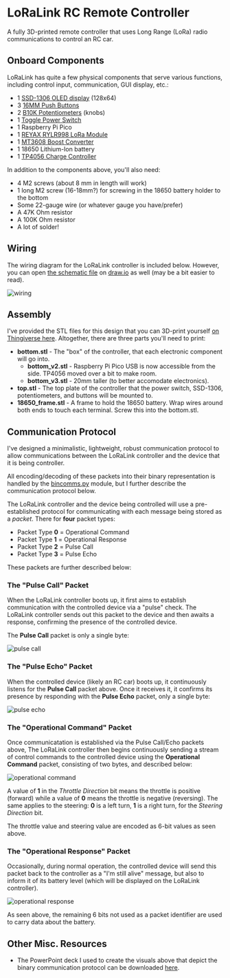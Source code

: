 # LoRaLink RC Remote Controller
A fully 3D-printed remote controller that uses Long Range (LoRa) radio communications to control an RC car.

## Onboard Components
LoRaLink has quite a few physical components that serve various functions, including control input, communication, GUI display, etc.:
- 1 [SSD-1306 OLED display](https://a.co/d/6dm97JF) (128x64)
- 3 [16MM Push Buttons](https://a.co/d/9F2s5Ny)
- 2 [B10K Potentiometers](https://a.co/d/18x64NA) (knobs)
- 1 [Toggle Power Switch](https://a.co/d/8mkSPU3)
- 1 Raspberry Pi Pico
- 1 [REYAX RYLR998 LoRa Module](https://a.co/d/5QcWzvi)
- 1 [MT3608 Boost Converter](https://a.co/d/7Znw4Il)
- 1 18650 Lithium-Ion battery
- 1 [TP4056 Charge Controller](https://a.co/d/eq3EDgR)

In addition to the components above, you'll also need:
- 4 M2 screws (about 8 mm in length will work)
- 1 long M2 screw (16-18mm?) for screwing in the 18650 battery holder to the bottom
- Some 22-gauge wire (or whatever gauge you have/prefer)
- A 47K Ohm resistor
- A 100K Ohm resistor
- A lot of solder!

## Wiring
The wiring diagram for the LoRaLink controller is included below. However, you can open [the schematic file](./schematic.drawio) on [draw.io](https://draw.io) as well (may be a bit easier to read).

![wiring](https://i.imgur.com/AEwbjDC.png)

## Assembly
I've provided the STL files for this design that you can 3D-print yourself [on Thingiverse here](https://www.thingiverse.com/thing:6729642). Altogether, there are three parts you'll need to print:

- **bottom.stl** - The "box" of the controller, that each electronic component will go into.
    - **bottom_v2.stl** - Raspberry Pi Pico USB is now accessible from the side. TP4056 moved over a bit to make room.
    - **bottom_v3.stl** - 20mm taller (to better accomodate electronics).
- **top.stl** - The top plate of the controller that the power switch, SSD-1306, potentiometers, and buttons will be mounted to.
- **18650_frame.stl** - A frame to hold the 18650 battery. Wrap wires around both ends to touch each terminal. Screw this into the bottom.stl.

## Communication Protocol
I've designed a minimalistic, lightweight, robust communication protocol to allow communications between the LoRaLink controller and the device that it is being controller.

All encoding/decoding of these packets into their binary representation is handled by the [bincomms.py](./src/bincomms.py) module, but I further describe the communication protocol below.

The LoRaLink controller and the device being controlled will use a pre-established protocol for communicating with each message being stored as a *packet*. There for **four** packet types:
- Packet Type **0** = Operational Command
- Packet Type **1** = Operational Response
- Packet Type **2** = Pulse Call
- Packet Type **3** = Pulse Echo

These packets are further described below:

### The "Pulse Call" Packet
When the LoRaLink controller boots up, it first aims to establish communication with the controlled device via a "pulse" check. The LoRaLink controller sends out this packet to the device and then awaits a response, confirming the presence of the controlled device.

The **Pulse Call** packet is only a single byte:

![pulse call](https://i.imgur.com/afdzPOR.png)

### The "Pulse Echo" Packet
When the controlled device (likely an RC car) boots up, it continuously listens for the **Pulse Call** packet above. Once it receives it, it confirms its presence by responding with the **Pulse Echo** packet, only a single byte:

![pulse echo](https://i.imgur.com/DlVSA38.png)

### The "Operational Command" Packet
Once communicatation is established via the Pulse Call/Echo packets above, The LoRaLink controller then begins continuously sending a stream of control commands to the controlled device using the **Operational Command** packet, consisting of two bytes, and described below:

![operational command](https://i.imgur.com/XDpZQ8i.png)

A value of **1** in the *Throttle Direction* bit means the throttle is positive (forward) while a value of **0** means the throttle is negative (reversing). The same applies to the steering: **0** is a left turn, **1** is a right turn, for the *Steering Direction* bit.

The throttle value and steering value are encoded as 6-bit values as seen above.

### The "Operational Response" Packet
Occasionally, during normal operation, the controlled device will send this packet back to the controller as a "I'm still alive" message, but also to inform it of its battery level (which will be displayed on the LoRaLink controller).

![operational response](https://i.imgur.com/ac1lFlh.png)

As seen above, the remaining 6 bits not used as a packet identifier are used to carry data about the battery. 

## Other Misc. Resources
- The PowerPoint deck I used to create the visuals above that depict the binary communication protocol can be downloaded [here](https://github.com/TimHanewich/LoRaLink/releases/download/1/comm_protocol.pptx).